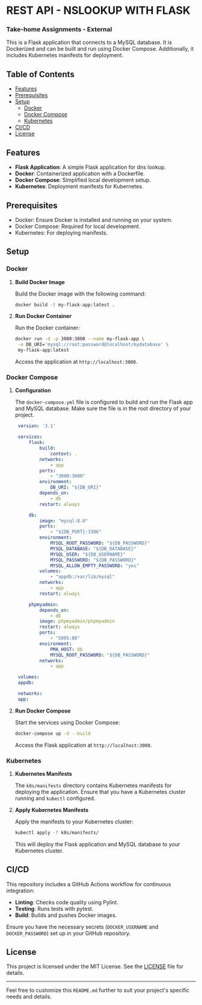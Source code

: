 # REST API - NSLOOKUP WITH FLASK
### Take-home Assignments - External

This is a Flask application that connects to a MySQL database. It is Dockerized and can be built and run using Docker Compose. Additionally, it includes Kubernetes manifests for deployment.

## Table of Contents

- [Features](#features)
- [Prerequisites](#prerequisites)
- [Setup](#setup)
  - [Docker](#docker)
  - [Docker Compose](#docker-compose)
  - [Kubernetes](#kubernetes)
- [CI/CD](#cicd)
- [License](#license)

## Features

- **Flask Application**: A simple Flask application for dns lookup.
- **Docker**: Containerized application with a Dockerfile.
- **Docker Compose**: Simplified local development setup.
- **Kubernetes**: Deployment manifests for Kubernetes.

## Prerequisites

- Docker: Ensure Docker is installed and running on your system.
- Docker Compose: Required for local development.
- Kubernetes: For deploying manifests.

## Setup

### Docker

1. **Build Docker Image**

   Build the Docker image with the following command:

   ```bash
   docker build -t my-flask-app:latest .
   ```

2. **Run Docker Container**

   Run the Docker container:

   ```bash
   docker run -d -p 3000:3000 --name my-flask-app \
    -e DB_URI='mysql://root:password@localhost/mydatabase' \
    my-flask-app:latest
   ```

   Access the application at `http://localhost:3000`.

### Docker Compose

1. **Configuration**

   The `docker-compose.yml` file is configured to build and run the Flask app and MySQL database. Make sure the file is in the root directory of your project.

   ```yaml
    version: '3.1'

    services:
        flask:
            build: 
                context: .
            networks:
                - app
            ports:
                - "3000:3000"
            environment:
                DB_URI: "${DB_URI}"
            depends_on:
                - db
            restart: always

        db:
            image: "mysql:8.0"
            ports:
                - "${DB_PORT}:3306"
            environment:
                MYSQL_ROOT_PASSWORD: "${DB_PASSWORD}"
                MYSQL_DATABASE: "${DB_DATABASE}"
                MYSQL_USER: "${DB_USERNAME}"
                MYSQL_PASSWORD: "${DB_PASSWORD}"
                MYSQL_ALLOW_EMPTY_PASSWORD: "yes"
            volumes:
                - "appdb:/var/lib/mysql"
            networks:
                - app
            restart: always

        phpmyadmin:
            depends_on:
                - db
            image: phpmyadmin/phpmyadmin
            restart: always
            ports:
                - "5005:80"
            environment:
                PMA_HOST: db
                MYSQL_ROOT_PASSWORD: "${DB_PASSWORD}"
            networks:
                - app

    volumes:
    appdb:

    networks:
    app:

   ```

2. **Run Docker Compose**

   Start the services using Docker Compose:

   ```bash
   docker-compose up -d --build
   ```

   Access the Flask application at `http://localhost:3000`.

### Kubernetes

1. **Kubernetes Manifests**

   The `k8s/manifests` directory contains Kubernetes manifests for deploying the application. Ensure that you have a Kubernetes cluster running and `kubectl` configured.

2. **Apply Kubernetes Manifests**

   Apply the manifests to your Kubernetes cluster:

   ```bash
   kubectl apply -f k8s/manifests/
   ```

   This will deploy the Flask application and MySQL database to your Kubernetes cluster.

## CI/CD

This repository includes a GitHub Actions workflow for continuous integration:

- **Linting**: Checks code quality using Pylint.
- **Testing**: Runs tests with pytest.
- **Build**: Builds and pushes Docker images.

Ensure you have the necessary secrets (`DOCKER_USERNAME` and `DOCKER_PASSWORD`) set up in your GitHub repository.

## License

This project is licensed under the MIT License. See the [LICENSE](LICENSE) file for details.

---

Feel free to customize this `README.md` further to suit your project's specific needs and details.
